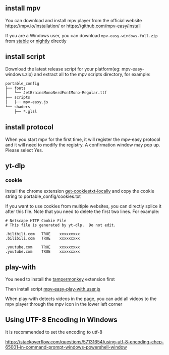 ## install mpv

You can download and install mpv player from the official website https://mpv.io/installation/ or https://github.com/mpv-easy/install

If you are a Windows user, you can download `mpv-easy-windows-full.zip` from [stable](https://github.com/mpv-easy/mpv-easy/releases/latest) or [nightly](https://github.com/mpv-easy/mpv-easy/actions?query=event%3Aschedule) directly

## install script

Download the latest release script for your platform(eg: mpv-easy-windows.zip) and extract all to the mpv scripts directory, for example:

```txt
portable_config
├── fonts
│   └── JetBrainsMonoNerdFontMono-Regular.ttf
├── scripts
│   ├── mpv-easy.js
└── shaders
    ├── *.glsl
```


## install protocol

When you start mpv for the first time, it will register the mpv-easy protocol and it will need to modify the registry. A confirmation window may pop up. Please select Yes.


## yt-dlp

### cookie

Install the chrome extension [get-cookiestxt-locally](https://chromewebstore.google.com/detail/get-cookiestxt-locally/cclelndahbckbenkjhflpdbgdldlbecc) and copy the cookie string to portable_config/cookies.txt

If you want to use cookies from multiple websites, you can directly splice it after this file. Note that you need to delete the first two lines.
For example:

```
# Netscape HTTP Cookie File
# This file is generated by yt-dlp.  Do not edit.

.bilibili.com	TRUE	xxxxxxxxx
.bilibili.com	TRUE	xxxxxxxxx

.youtube.com	TRUE	xxxxxxxxx
.youtube.com	TRUE	xxxxxxxxx
```

## play-with

You need to install the [tampermonkey](https://www.tampermonkey.net/) extension first

Then install script [mpv-easy-play-with.user.js](https://github.com/mpv-easy/mpv-easy/releases/latest/download/mpv-easy-play-with.user.js)

When play-with detects videos in the page, you can add all videos to the mpv player through the mpv icon in the lower left corner

## Using UTF-8 Encoding in Windows

It is recommended to set the encoding to utf-8

https://stackoverflow.com/questions/57131654/using-utf-8-encoding-chcp-65001-in-command-prompt-windows-powershell-window
